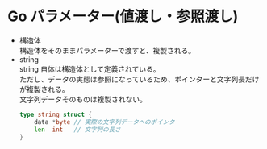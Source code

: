 # Go パラメーター(値渡し・参照渡し)

* 構造体  
  構造体をそのままパラメーターで渡すと、複製される。
* string  
  string 自体は構造体として定義されている。  
  ただし、データの実態は参照になっているため、ポインターと文字列長だけが複製される。  
  文字列データそのものは複製されない。  
  ```go
  type string struct {
      data *byte // 実際の文字列データへのポインタ
      len  int   // 文字列の長さ
  }
  ```

